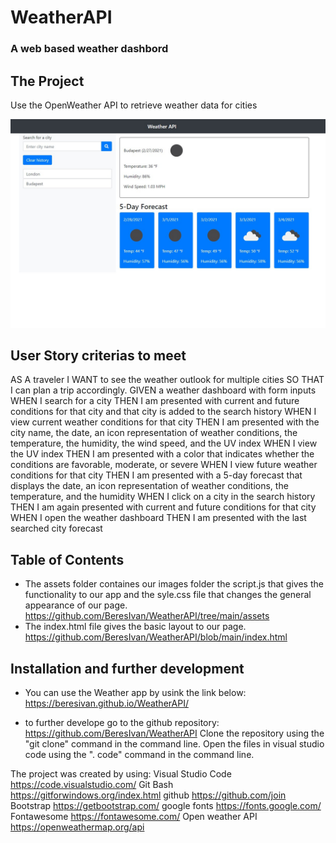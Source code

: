 # WeatherAPI
### A web based weather dashbord

## The Project
Use the OpenWeather API to retrieve weather data for cities

![offline](https://github.com/BeresIvan/WeatherAPI/blob/main/assets/images/weatherapi.jpg)

## User Story criterias to meet

AS A traveler I WANT to see the weather outlook for multiple cities SO THAT I can plan a trip accordingly.
GIVEN a weather dashboard with form inputs
WHEN I search for a city
THEN I am presented with current and future conditions for that city and that city is added to the search history
WHEN I view current weather conditions for that city
THEN I am presented with the city name, the date, an icon representation of weather conditions, the temperature, the humidity, the wind speed, and the UV index
WHEN I view the UV index
THEN I am presented with a color that indicates whether the conditions are favorable, moderate, or severe
WHEN I view future weather conditions for that city
THEN I am presented with a 5-day forecast that displays the date, an icon representation of weather conditions, the temperature, and the humidity
WHEN I click on a city in the search history
THEN I am again presented with current and future conditions for that city
WHEN I open the weather dashboard
THEN I am presented with the last searched city forecast

## Table of Contents

* The assets folder containes our images folder the script.js that gives the functionality to our app and the syle.css file that changes the general appearance of our page. https://github.com/BeresIvan/WeatherAPI/tree/main/assets
* The index.html file gives the basic layout to our page. https://github.com/BeresIvan/WeatherAPI/blob/main/index.html

## Installation and further development

* You can use the Weather app by usink the link below:
https://beresivan.github.io/WeatherAPI/

* to further develope go to the github repository: https://github.com/BeresIvan/WeatherAPI
Clone the repository using the "git clone" command in the command line.
Open the files in visual studio code using the ". code" command in the command line.

The project was created by using:
Visual Studio Code https://code.visualstudio.com/ 
Git Bash https://gitforwindows.org/index.html
github https://github.com/join
Bootstrap https://getbootstrap.com/ 
google fonts https://fonts.google.com/
Fontawesome https://fontawesome.com/
Open weather API https://openweathermap.org/api